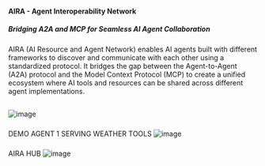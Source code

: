 ####    AIRA - Agent Interoperability Network
#####  Bridging A2A and MCP for Seamless AI Agent Collaboration
AIRA (AI Resource and Agent Network) enables AI agents built with different frameworks to discover and communicate with each other using a standardized protocol. It bridges the gap between the Agent-to-Agent (A2A) protocol and the Model Context Protocol (MCP) to create a unified ecosystem where AI tools and resources can be shared across different agent implementations.
##
![image](https://github.com/user-attachments/assets/63cb4a3f-1e32-49a7-b460-758b63216533)
###
DEMO AGENT 1 SERVING WEATHER TOOLS 
![image](https://github.com/user-attachments/assets/80960622-fab9-45fd-a32d-e75e48230393)
###
###
AIRA HUB 
![image](https://github.com/user-attachments/assets/2d527e4f-a379-46ef-9a28-7d3e46cd4c95)
